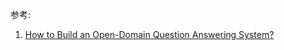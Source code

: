 



参考:
1. [How to Build an Open-Domain Question Answering System?](https://lilianweng.github.io/lil-log/2020/10/29/open-domain-question-answering.html#appendix-qa-datasets)
